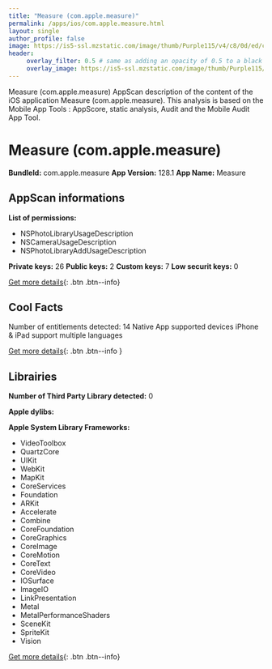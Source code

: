 ```yaml
---
title: "Measure (com.apple.measure)"
permalink: /apps/ios/com.apple.measure.html
layout: single
author_profile: false
image: https://is5-ssl.mzstatic.com/image/thumb/Purple115/v4/c8/0d/ed/c80dedc1-2608-8b4b-2ad4-b9d62976c64b/AppIcon-0-0-1x_U007emarketing-0-0-0-8-0-0-sRGB-0-0-0-GLES2_U002c0-512MB-85-220-0-0.png/512x512bb.jpg
header: 
     overlay_filter: 0.5 # same as adding an opacity of 0.5 to a black background
     overlay_image: https://is5-ssl.mzstatic.com/image/thumb/Purple115/v4/c8/0d/ed/c80dedc1-2608-8b4b-2ad4-b9d62976c64b/AppIcon-0-0-1x_U007emarketing-0-0-0-8-0-0-sRGB-0-0-0-GLES2_U002c0-512MB-85-220-0-0.png/512x512bb.jpg
---
```

Measure (com.apple.measure) AppScan description of the content of the iOS application Measure (com.apple.measure). This analysis is based on the Mobile App Tools : AppScore, static analysis, Audit and the Mobile Audit App Tool.

# Measure (com.apple.measure)

**BundleId:** com.apple.measure
**App Version:** 128.1
**App Name:** Measure


## AppScan informations 

**List of permissions:** 
- NSPhotoLibraryUsageDescription
- NSCameraUsageDescription
- NSPhotoLibraryAddUsageDescription
  
  
**Private keys:** 26
**Public keys:** 2
**Custom keys:** 7
**Low securit keys:** 0
  
[Get more details](/pricing.html){: .btn .btn--info}

## Cool Facts

Number of entitlements detected: 14
Native App
supported devices iPhone & iPad
support multiple languages
  
[Get more details](/pricing.html){: .btn .btn--info }

## Librairies 
**Number of Third Party Library detected:** 0


**Apple dylibs:**


**Apple System Library Frameworks:**
- VideoToolbox
- QuartzCore
- UIKit
- WebKit
- MapKit
- CoreServices
- Foundation
- ARKit
- Accelerate
- Combine
- CoreFoundation
- CoreGraphics
- CoreImage
- CoreMotion
- CoreText
- CoreVideo
- IOSurface
- ImageIO
- LinkPresentation
- Metal
- MetalPerformanceShaders
- SceneKit
- SpriteKit
- Vision


  
[Get more details](/pricing.html){: .btn .btn--info}

